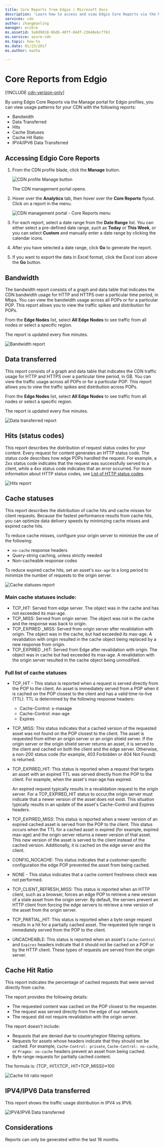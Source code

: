 ```yaml
---
title: Core Reports from Edgio | Microsoft Docs
description: 'Learn how to access and view Edgio Core Reports via the Manage portal for Edgio profiles.'
services: cdn
author: zhangmanling
manager: erikre
ms.assetid: 5a0d9018-8bdb-48ff-84df-23648ebcf763
ms.service: azure-cdn
ms.topic: how-to
ms.date: 01/23/2017
ms.author: mazha

---
```

# Core Reports from Edgio

[!INCLUDE [cdn-verizon-only](../../includes/cdn-verizon-only.md)]

By using Edgio Core Reports via the Manage portal for Edgio profiles, you can view usage patterns for your CDN with the following reports:

* Bandwidth
* Data Transferred
* Hits
* Cache Statuses
* Cache Hit Ratio
* IPV4/IPV6 Data Transferred

<a name='accessing-verizon-core-reports'></a>

## Accessing Edgio Core Reports
1. From the CDN profile blade, click the **Manage** button.
   
    ![CDN profile Manage button](./media/cdn-reports/cdn-manage-btn.png)
   
    The CDN management portal opens.
2. Hover over the **Analytics** tab, then hover over the **Core Reports** flyout. Click on a report in the menu.
   
    ![CDN management portal - Core Reports menu](./media/cdn-reports/cdn-core-reports.png)

3. For each report, select a date range from the **Date Range** list. You can either select a pre-defined date range, such as **Today** or **This Week**, or you can select **Custom** and manually enter a date range by clicking the calendar icons. 

4. After you have selected a date range, click **Go** to generate the report. 

4. If you want to export the data in Excel format, click the Excel icon above the **Go** button.

## Bandwidth
The bandwidth report consists of a graph and data table that indicates the CDN bandwidth usage for HTTP and HTTPS over a particular time period, in Mbps. You can view the bandwidth usage across all POPs or for a particular POP. This report allows you to view the traffic spikes and distribution for POPs.

From the **Edge Nodes** list, select **All Edge Nodes** to see traffic from all nodes or select a specific region.

The report is updated every five minutes.

![Bandwidth report](./media/cdn-reports/cdn-bandwidth.png)

## Data transferred
This report consists of a graph and data table that indicates the CDN traffic usage for HTTP and HTTPS over a particular time period, in GB. You can view the traffic usage across all POPs or for a particular POP. This report allows you to view the traffic spikes and distribution across POPs.

From the **Edge Nodes** list, select **All Edge Nodes** to see traffic from all nodes or select a specific region.

The report is updated every five minutes.

![Data transferred report](./media/cdn-reports/cdn-data-transferred.png)

## Hits (status codes)
This report describes the distribution of request status codes for your content. Every request for content generates an HTTP status code. The status code describes how edge POPs handled the request. For example, a 2xx status code indicates that the request was successfully served to a client, while a 4xx status code indicates that an error occurred. For more information about HTTP status codes, see [List of HTTP status codes](https://en.wikipedia.org/wiki/List_of_HTTP_status_codes).

![Hits report](./media/cdn-reports/cdn-hits.png)

## Cache statuses
This report describes the distribution of cache hits and cache misses for client requests. Because the fastest performance results from cache hits, you can optimize data delivery speeds by minimizing cache misses and expired cache hits. 

To reduce cache misses, configure your origin server to minimize the use of the following: 
 * `no-cache` response headers
 * Query-string caching, unless strictly needed  
 * Non-cacheable response codes

To reduce expired cache hits, set an asset's `max-age` to a long period to minimize the number of requests to the origin server.

![Cache statuses report](./media/cdn-reports/cdn-cache-statuses.png)

### Main cache statuses include:
* TCP_HIT: Served from edge server. The object was in the cache and has not exceeded its max-age.
* TCP_MISS: Served from origin server. The object was not in the cache and the response was back to origin.
* TCP_EXPIRED _MISS: Served from origin server after revalidation with origin. The object was in the cache, but had exceeded its max-age. A revalidation with origin resulted in the cache object being replaced by a new response from origin.
* TCP_EXPIRED _HIT: Served from Edge after revalidation with origin. The object was in cache but had exceeded its max-age. A revalidation with the origin server resulted in the cache object being unmodified.

### Full list of cache statuses
* TCP_HIT - This status is reported when a request is served directly from the POP to the client. An asset is immediately served from a POP when it is cached on the POP closest to the client and has a valid time-to-live (TTL). TTL is determined by the following response headers:
  
  * Cache-Control: s-maxage
  * Cache-Control: max-age
  * Expires
* TCP_MISS: This status indicates that a cached version of the requested asset was not found on the POP closest to the client. The asset is requested from either an origin server or an origin shield server. If the origin server or the origin shield server returns an asset, it is served to the client and cached on both the client and the edge server. Otherwise, a non-200 status code (for example, 403 Forbidden or 404 Not Found) is returned.
* TCP_EXPIRED_HIT: This status is reported when a request that targets an asset with an expired TTL was served directly from the POP to the client. For example, when the asset's max-age has expired. 
  
   An expired request typically results in a revalidation request to the origin server. For a TCP_EXPIRED_HIT status to occur,the origin server must indicate that a newer version of the asset does not exist. This situation typically results in an update of the asset's Cache-Control and Expires headers.
* TCP_EXPIRED_MISS: This status is reported when a newer version of an expired cached asset is served from the POP to the client. This status occurs when the TTL for a cached asset is expired (for example, expired max-age) and the origin server returns a newer version of that asset. This new version of the asset is served to the client instead of the cached version. Additionally, it is cached on the edge server and the client.
* CONFIG_NOCACHE: This status indicates that a customer-specific configuration the edge POP prevented the asset from being cached.
* NONE - This status indicates that a cache content freshness check was not performed.
* TCP_CLIENT_REFRESH_MISS: This status is reported when an HTTP client, such as a browser, forces an edge POP to retrieve a new version of a stale asset from the origin server. By default, the servers prevent an HTTP client from forcing the edge servers to retrieve a new version of the asset from the origin server.
* TCP_PARTIAL_HIT: This status is reported when a byte range request results in a hit for a partially cached asset. The requested byte range is immediately served from the POP to the client.
* UNCACHEABLE: This status is reported when an asset's `Cache-Control` and `Expires` headers indicate that it should not be cached on a POP or by the HTTP client. These types of requests are served from the origin server.

## Cache Hit Ratio
This report indicates the percentage of cached requests that were served directly from cache.

The report provides the following details:

* The requested content was cached on the POP closest to the requester.
* The request was served directly from the edge of our network.
* The request did not require revalidation with the origin server.

The report doesn't include:

* Requests that are denied due to country/region filtering options.
* Requests for assets whose headers indicate that they should not be cached. For example, `Cache-Control: private`, `Cache-Control: no-cache`, or `Pragma: no-cache` headers prevent an asset from being cached.
* Byte range requests for partially cached content.

The formula is: (TCP_ HIT/(TCP_ HIT+TCP_MISS))*100

![Cache hit ratio report](./media/cdn-reports/cdn-cache-hit-ratio.png)

## IPV4/IPV6 Data transferred
This report shows the traffic usage distribution in IPV4 vs IPV6.

![IPV4/IPV6 Data transferred](./media/cdn-reports/cdn-ipv4-ipv6.png)

## Considerations
Reports can only be generated within the last 18 months.
